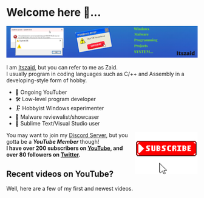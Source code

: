 # Welcome here 👋...

![Itszaid32](https://github.com/Itszaid32/Itszaid32/blob/main/banner.png)

I am [Itszaid](https://www.youtube.com/@Itszaid32), but you can refer to me as Zaid.<br>
I usually program in coding languages such as C/++ and Assembly in a developing-style form of hobby.<br>

* 📸 Ongoing YouTuber<br>
* 🛠 Low-level program developer<br>
* 🗜 Hobbyist Windows experimenter<br>
* 💾 Malware reviewalist/showcaser<br>
* 🌋 Sublime Text/Visual Studio user<br>

<img align="right" alt="Itszaid" width="165" src="https://github.com/Itszaid32/Itszaid32/blob/main/itszaid%20subscribe.jpg" />

You may want to join my [Discord Server](https://discord.gg/9rxEkKs8Fn), but you gotta be a ***YouTube Member*** though!<br>
**I have over 200 subscribers on [YouTube](https://www.youtube.com/@Itszaid32), and over 80 followers on [Twitter]().**<br>

## Recent videos on YouTube?

Well, here are a few of my first and newest videos.<br>
